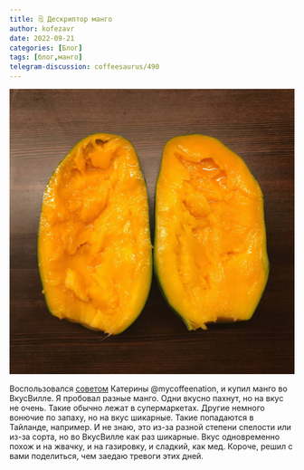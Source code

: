 ```yaml
---
title: 🗒 Дескриптор манго
author: kofezavr
date: 2022-09-21
categories: [Блог]
tags: [блог,манго]
telegram-discussion: coffeesaurus/490
--- 
```

![Дескриптор манго](/assets/img/posts/22/09/mango.jpg)

Воспользовался [советом](https://t.me/mycoffeenation/725) Катерины @mycoffeenation, и купил манго во ВкусВилле. Я пробовал разные манго. Одни вкусно пахнут, но на вкус не очень. Такие обычно лежат в супермаркетах. Другие немного вонючие по запаху, но на вкус шикарные. Такие попадаются в Тайланде, например. И не знаю, это из-за разной степени спелости или из-за сорта, но во ВкусВилле как раз шикарные. Вкус одновременно похож и на жвачку, и на газировку, и сладкий, как мед. Короче, решил с вами поделиться, чем заедаю тревоги этих дней.